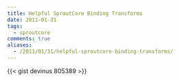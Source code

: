 ```yaml
---
title: Helpful SproutCore Binding Transforms
date: 2011-01-31
tags:
  - sproutcore
comments: true
aliases:
  - /2011/01/31/helpful-sproutcore-binding-transforms/
---
```


{{< gist devinus 805389 >}}
